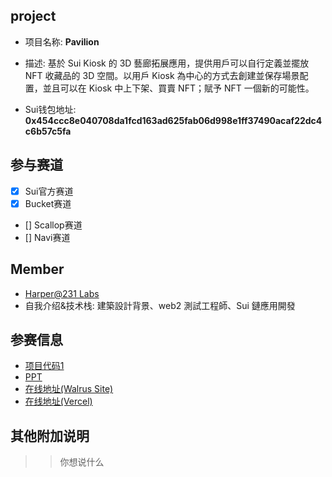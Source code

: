 ## project
- 项目名称: **Pavilion**

- 描述: 基於 Sui Kiosk 的 3D 藝廊拓展應用，提供用戶可以自行定義並擺放 NFT 收藏品的 3D 空間。以用戶 Kiosk 為中心的方式去創建並保存場景配置，並且可以在 Kiosk 中上下架、買賣 NFT；賦予 NFT 一個新的可能性。

- Sui钱包地址: **0x454ccc8e040708da1fcd163ad625fab06d998e1ff37490acaf22dc4c6b57c5fa**

## 参与赛道
- [x] Sui官方赛道
- [x] Bucket赛道
- [] Scallop赛道
- [] Navi赛道

## Member
- [Harper@231 Labs](https://github.com/do0x0ob)
- 自我介绍&技术栈: 建築設計背景、web2 測試工程師、Sui 鏈應用開發

## 参赛信息
- [项目代码1](https://github.com/231-Labs/pavilion) 
- [PPT]()
- [在线地址(Walrus Site)](https://pavilion.wal.app/)
- [在线地址(Vercel)](https://pavilion-231.vercel.app/)

## 其他附加说明
>> 你想说什么
